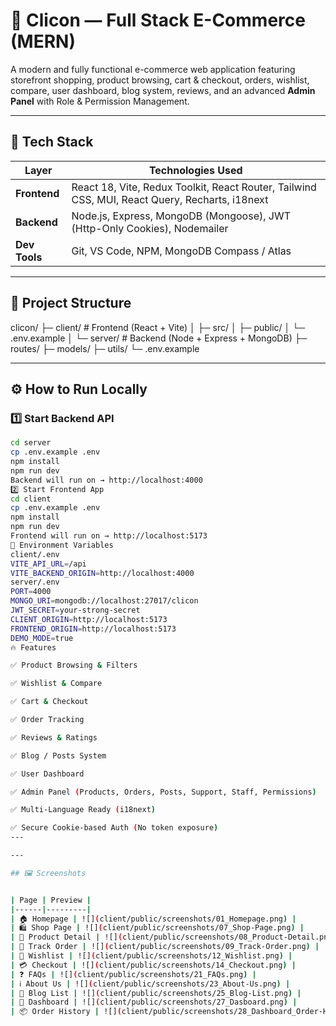 
# 🛒 Clicon — Full Stack E-Commerce (MERN)

A modern and fully functional e-commerce web application featuring storefront shopping, product browsing, cart & checkout, orders, wishlist, compare, user dashboard, blog system, reviews, and an advanced **Admin Panel** with Role & Permission Management.

---

## 🚀 Tech Stack

| Layer      | Technologies Used |
|-----------|------------------|
| **Frontend** | React 18, Vite, Redux Toolkit, React Router, Tailwind CSS, MUI, React Query, Recharts, i18next |
| **Backend**  | Node.js, Express, MongoDB (Mongoose), JWT (Http-Only Cookies), Nodemailer |
| **Dev Tools** | Git, VS Code, NPM, MongoDB Compass / Atlas |

---

## 📂 Project Structure
clicon/
├─ client/ # Frontend (React + Vite)
│ ├─ src/
│ ├─ public/
│ └─ .env.example
│
└─ server/ # Backend (Node + Express + MongoDB)
├─ routes/
├─ models/
├─ utils/
└─ .env.example

---

## ⚙️ How to Run Locally

### 1️⃣ Start Backend API
```bash
cd server
cp .env.example .env
npm install
npm run dev
Backend will run on → http://localhost:4000
2️⃣ Start Frontend App 
cd client
cp .env.example .env
npm install
npm run dev
Frontend will run on → http://localhost:5173
🔐 Environment Variables
client/.env
VITE_API_URL=/api
VITE_BACKEND_ORIGIN=http://localhost:4000
server/.env
PORT=4000
MONGO_URI=mongodb://localhost:27017/clicon
JWT_SECRET=your-strong-secret
CLIENT_ORIGIN=http://localhost:5173
FRONTEND_ORIGIN=http://localhost:5173
DEMO_MODE=true
🔥 Features

✅ Product Browsing & Filters

✅ Wishlist & Compare

✅ Cart & Checkout

✅ Order Tracking

✅ Reviews & Ratings

✅ Blog / Posts System

✅ User Dashboard

✅ Admin Panel (Products, Orders, Posts, Support, Staff, Permissions)

✅ Multi-Language Ready (i18next)

✅ Secure Cookie-based Auth (No token exposure)
---

---

## 🖼️ Screenshots


| Page | Preview |
|------|---------|
| 🏠 Homepage | ![](client/public/screenshots/01_Homepage.png) |
| 🛍️ Shop Page | ![](client/public/screenshots/07_Shop-Page.png) |
| 📄 Product Detail | ![](client/public/screenshots/08_Product-Detail.png) |
| 🚚 Track Order | ![](client/public/screenshots/09_Track-Order.png) |
| 💖 Wishlist | ![](client/public/screenshots/12_Wishlist.png) |
| 💳 Checkout | ![](client/public/screenshots/14_Checkout.png) |
| ❓ FAQs | ![](client/public/screenshots/21_FAQs.png) |
| ℹ️ About Us | ![](client/public/screenshots/23_About-Us.png) |
| 📰 Blog List | ![](client/public/screenshots/25_Blog-List.png) |
| 👤 Dashboard | ![](client/public/screenshots/27_Dasboard.png) |
| 📦 Order History | ![](client/public/screenshots/28_Dashboard_Order-History.png) |



